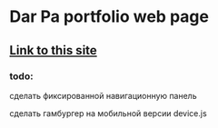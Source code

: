 # Dar Pa portfolio web page
## [Link to this site](http://darina-pairel.tk/)


### todo:
сделать фиксированной навигационную панель

сделать гамбургер на мобильной версии 
device.js
